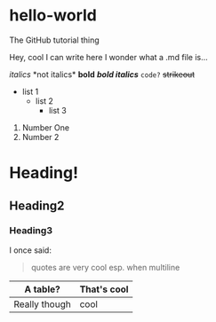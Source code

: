 # hello-world
The GitHub tutorial thing


Hey, cool I can write here
I wonder what a .md file is...

*italics*
\*not italics\*
**bold**
***bold italics***
``code?``
~~strikeout~~

- list 1
  - list 2
    - list 3
1. Number One
2. Number 2

# Heading!
## Heading2
### Heading3

I once said:
> quotes are
> very cool
> esp. when multiline

A table? | That's cool
---------|------------
Really though | cool
